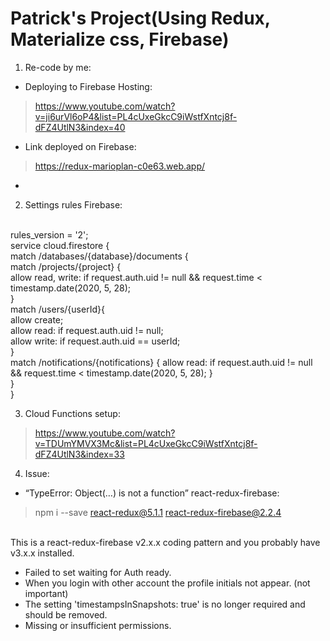 # Patrick's Project(Using Redux, Materialize css, Firebase)
1. Re-code by me:
* Deploying to Firebase Hosting:
> https://www.youtube.com/watch?v=ji6urVl6oP4&list=PL4cUxeGkcC9iWstfXntcj8f-dFZ4UtlN3&index=40 
* Link deployed on Firebase:
> https://redux-marioplan-c0e63.web.app/
* 
2. Settings rules Firebase:

<br>
rules_version = '2';
<br>
service cloud.firestore {
<br>
  match /databases/{database}/documents {
<br>
    match /projects/{project} {
<br>
      allow read, write: if request.auth.uid != null && request.time < timestamp.date(2020, 5, 28);
<br>    
    }
<br>
    match /users/{userId}{
<br>
    	allow create;
<br>
      allow read: if request.auth.uid != null;
<br>
      allow write: if request.auth.uid == userId;
<br>
    }
<br>
    match /notifications/{notifications} {
<bt>
      allow read: if request.auth.uid != null && request.time < timestamp.date(2020, 5, 28);
<bt>
    }
<br>
  }
<br>
}
<br>

3. Cloud Functions setup:
> https://www.youtube.com/watch?v=TDUmYMVX3Mc&list=PL4cUxeGkcC9iWstfXntcj8f-dFZ4UtlN3&index=33

4. Issue:
* “TypeError: Object(…) is not a function” react-redux-firebase:
> npm i --save react-redux@5.1.1 react-redux-firebase@2.2.4
<br>
This is a react-redux-firebase v2.x.x coding pattern and you probably have v3.x.x installed.

* Failed to set waiting for Auth ready.
* When you login with other account the profile initials not appear. (not important)
* The setting 'timestampsInSnapshots: true' is no longer required and should be removed.
* Missing or insufficient permissions.